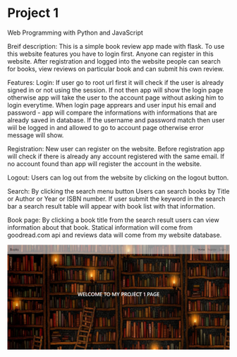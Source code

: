 # Project 1


Web Programming with Python and JavaScript

Breif description: This is a simple book review app made with flask. To use this website features you have to login first. Anyone can register in this website. After registration and logged into the website people can search for books, view reviews on particular book and can submit his own review.

Features:
Login: If user go to root url first it will check if the user is already signed in or not using the session. If not then app will show the login page otherwise app will take the user to the account page without asking him to login everytime. When login page apprears and user input his email and password - app will compare the informations with informations that are already saved in database. If the username and password match then user wiil be logged in and allowed to go to account page otherwise error message will show.

Registration: New user can register on the website. Before registration app will check if there is already any account registered with the same email. If no account found than app will register the account in the website.

Logout: Users can log out from the website by clicking on the logout button.

Search: By clicking the search menu button Users can search books by Title or Author or Year or ISBN number. If user submit the keyword in the search bar a search result table will appear with book list with that information.

Book page: By clicking a book title from the search result users can view information about that book. Statical information will come from goodread.com api and reviews data will come from my website database.


![Screenshot](static/img/sc.png)